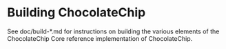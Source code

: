Building ChocolateChip
================

See doc/build-*.md for instructions on building the various
elements of the ChocolateChip Core reference implementation of ChocolateChip.
